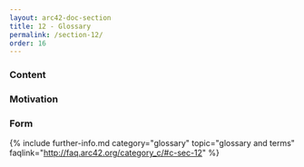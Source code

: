 ```yaml
---
layout: arc42-doc-section
title: 12 - Glossary
permalink: /section-12/
order: 16
---
```


<div class="arc42-help" markdown="1">

### Content

### Motivation

### Form

</div>

{% include further-info.md
   category="glossary"
   topic="glossary and terms"
   faqlink="http://faq.arc42.org/category_c/#c-sec-12" %}
